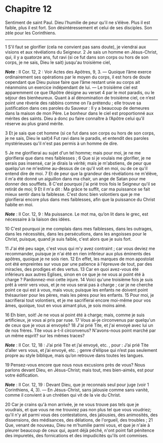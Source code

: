 # Chapitre 12

Sentiment de saint Paul.
Dieu l’humilie de peur qu’il ne s’élève.
Plus il est faible, plus il est fort.
Son désintéressement et celui de ses disciples.
Son zèle pour les Corinthiens.

***

1 S'il faut se glorifier (cela ne convient pas sans doute), je viendrai aux visions et aux révélations du Seigneur. 2 Je sais un homme en Jésus-Christ, qui, il y a quatorze ans, fut ravi (si ce fut dans son corps ou hors de son corps, je ne sais, Dieu le sait) jusqu'au troisième ciel,

***Note*** :  II Cor. 12, 2 : Voir Actes des Apôtres, 9, 3. ― Quoique l’âme exerce ordinairement ses opérations par le moyen du corps, il est hors de doute cependant que Dieu puisse faire que l’âme restant unie au corps ait néanmoins un exercice indépendant de lui. ― Le troisième ciel est apparemment ce que l’Apôtre désigne au verset 4 par le mot paradis, ou le séjour des bienheureux. Quant à al dénomination de troisième ciel, ce n’est point une rêverie des rabbins comme on l’a prétendu ; elle trouve sa justification dans ces paroles du Sauveur : Il y a beaucoup de demeures dans la maison de mon Père. Le bonheur dans le ciel est proportionné aux mérites des saints. Dieu a donc pu faire connaître à l’Apôtre celui qu’il réserve au plus grand mérite.

3 Et je sais que cet homme (si ce fut dans son corps ou hors de son corps, je ne sais, Dieu le sait)4 Fut ravi dans le paradis, et entendit des paroles mystérieuses qu'il n'est pas permis à un homme de dire.


5 Je me glorifierai au sujet d'un tel homme; mais pour moi, je ne me glorifierai que dans mes faiblesses ; 6 Que si je voulais me glorifier, je ne serais pas insensé, car je dirais la vérité; mais je m'abstiens, de peur que quelqu'un ne m'estime au-dessus de ce qu'il voit en moi, ou de ce qu'il entend dire de moi. 7 Et de peur que la grandeur des révélations ne m'élève, il m'a été donné un aiguillon dans ma chair, un ange de Satan pour me donner des soufflets. 8 C'est pourquoi j'ai prié trois fois le Seigneur qu'il se retirât de moi; 9 Et il m'a dit : Ma grâce te suffit, car ma puissance se fait mieux sentir dans la faiblesse. C'est donc bien volontiers que je me glorifierai encore plus dans mes faiblesses, afin que la puissance du Christ habite en moi.

***Note*** :  II Cor. 12, 9 : Ma puissance. Le mot ma, qu’on lit dans le grec, est nécessaire à la liaison des idées.

10 C'est pourquoi je me complais dans mes faiblesses, dans les outrages, dans les nécessités, dans les persécutions, dans les angoisses pour le Christ, puisque, quand je suis faible, c'est alors que je suis fort.


11 J'ai été peu sage, c'est vous qui m'y avez contraint ; car vous deviez me recommander, puisque je n'ai été en rien inférieur aux plus éminents des apôtres, quoique je ne sois rien. 12 En effet, les marques de mon apostolat ont été empreintes sur vous par une patience à l'épreuve de tout, par des miracles, des prodiges et des vertus. 13 Car en quoi avez-vous été inférieurs aux autres Eglises, sinon en ce que je ne vous ai point été à charge ? Pardonnez-moi cette injure. 14 Voici qu'une troisième fois je suis prêt à venir vers vous, et je ne vous serai pas à charge ; car je ne cherche point ce qui est à vous, mais vous; puisque les enfants ne doivent point thésauriser pour les pères, mais les pères pour les enfants. 15 Pour moi, je sacrifierai tout volontiers, et je me sacrifierai encore moi-même pour vos âmes, quoique, tout en vous aimant plus, je sois moins aimé.


16 Eh bien, soit! Je ne vous ai point été à charge; mais, comme je suis artificieux, je vous ai pris par ruse. 17 Vous ai-je circonvenus par quelqu'un de ceux que je vous ai envoyés? 18 J'ai prié Tite, et j'ai envoyé avec lui un de nos frères. Tite vous a-t-il circonvenus? N'avons-nous point marché par un même esprit? sur les mêmes traces?

***Note*** :  II Cor. 12, 18 : J’ai prié Tite et j’ai envoyé, etc. , pour : J’ai prié Tite d’aller vers vous, et j’ai envoyé, etc. ; genre d’ellipse qui n’est pas seulement propre au style biblique, mais qu’on retrouve dans toutes les langues.


19 Pensez-vous encore que nous nous excusions près de vous? Nous parlons devant Dieu, en Jésus-Christ; mais tout, mes bien-aimés, est pour votre édification.

***Note*** :  II Cor. 12, 19 : Devant Dieu, que je reconnais seul pour juge (voir 1 Corinthiens, 4, 3). ― En Jésus-Christ, sans jalousie comme sans vanité, comme il convient à un chrétien qui vit de la vie du Christ.

20 Car je crains qu'à mon arrivée, je ne vous trouve pas tels que je voudrais, et que vous ne me trouviez pas non plus tel que vous voudriez; qu'il n'y ait parmi vous des contestations, des jalousies, des animosités, des dissensions, des médisances, des délations, de l'orgueil, des troubles ; 21 Que, venant de nouveau, Dieu ne m'humilie parmi vous, et que je n'aie à pleurer beaucoup de ceux qui, ayant déjà péché, n'ont point fait pénitence des impuretés, des fornications et des impudicités qu'ils ont commises.

